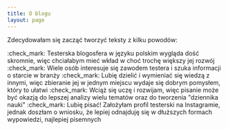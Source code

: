 ```yaml
---
title: O blogu
layout: page
---
```


Zdecydowałam się zacząć tworzyć teksty z kilku powodów:

:check_mark: Testerska blogosfera w języku polskim wygląda dość skromnie, więc chciałabym mieć wkład w choć trochę większy jej rozwój
:check_mark: Wiele osób interesuje się zawodem testera i szuka informacji o starcie w branży
:check_mark: Lubię dzielić i wymieniać się wiedzą z innymi, więc zbieranie jej w jednym miejscu wydaje się dobrym pomysłem, który to ułatwi
:check_mark: Wciąż się uczę i rozwijam, więc pisanie może być okazją do lepszej analizy wielu tematów oraz do tworzenia "dziennika nauki"
:check_mark: Lubię pisać! Założyłam profil testerski na Instagramie, jednak doszłam o wniosku, że lepiej odnajduję się w dłuższych formach wypowiedzi, najlepiej pisemnych
